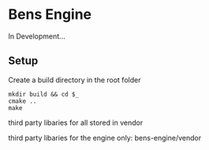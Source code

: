 # Bens Engine
In Development...

## Setup

Create a build directory in the root folder

	mkdir build && cd $_
	cmake ..
	make

third party libaries for all stored in vendor

third party libaries for the engine only: bens-engine/vendor
